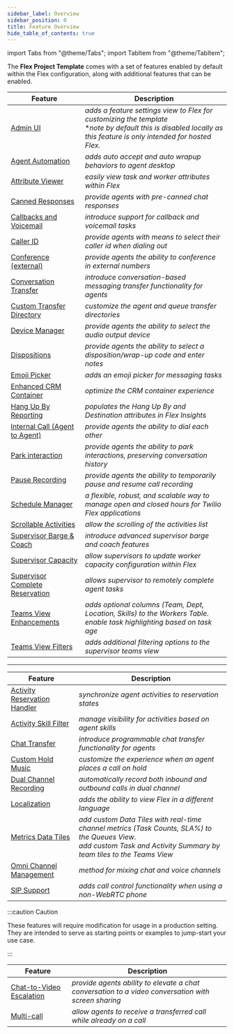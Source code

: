 ```yaml
---
sidebar_label: Overview
sidebar_position: 0
title: Feature Overview
hide_table_of_contents: true
---
```

import Tabs from "@theme/Tabs";
import TabItem from "@theme/TabItem";

The **Flex Project Template** comes with a set of features enabled by default within the Flex configuration, along with additional features that can be enabled.

<Tabs queryString="type">
<TabItem value="default" label="Enabled by default" default>

| Feature                         | Description                                                                 |
| ------------------------------- | --------------------------------------------------------------------------- |
| [Admin UI](admin-ui)                        | _adds a feature settings view to Flex for customizing the template_ <br/> **note by default this is disabled locally as this feature is only intended for hosted Flex.*       |
| [Agent Automation](agent-automation)                | _adds auto accept and auto wrapup behaviors to agent desktop_               |
| [Attribute Viewer](attribute-viewer)                | _easily view task and worker attributes within Flex_                        |
| [Canned Responses](canned-responses)               | _provide agents with pre-canned chat responses_                                                     |
| [Callbacks and Voicemail](callback-and-voicemail)         | _introduce support for callback and voicemail tasks_                        |
| [Caller ID](caller-id)                       | _provide agents with means to select their caller id when dialing out_      |
| [Conference (external)](conference)           | _provide agents the ability to conference in external numbers_              |
| [Conversation Transfer](conversation-transfer)          | _introduce conversation-based messaging transfer functionality for agents_                          |
| [Custom Transfer Directory](custom-transfer-directory)       | _customize the agent and queue transfer directories_                        |
| [Device Manager](device-manager)                  | _provide agents the ability to select the audio output device_              |
| [Dispositions](dispositions)                   | _provide agents the ability to select a disposition/wrap-up code and enter notes_                   |
| [Emoji Picker](emoji-picker)                    | _adds an emoji picker for messaging tasks_                                  |
| [Enhanced CRM Container](enhanced-crm-container)         | _optimize the CRM container experience_                                                             |
| [Hang Up By Reporting](hang-up-by)           | _populates the Hang Up By and Destination attributes in Flex Insights_                              |
| [Internal Call (Agent to Agent)](internal-call) | _provide agents the ability to dial each other_                                                     |
| [Park interaction](park-interaction)               | _provide agents the ability to park interactions, preserving conversation history_                  |
| [Pause Recording](pause-recording)                 | _provide agents the ability to temporarily pause and resume call recording_ |
| [Schedule Manager](schedule-manager)               | _a flexible, robust, and scalable way to manage open and closed hours for Twilio Flex applications_ |
| [Scrollable Activities](scrollable-activities)           | _allow the scrolling of the activities list_                                |
| [Supervisor Barge & Coach](supervisor-barge-coach)          | _introduce advanced supervisor barge and coach features_                    |
| [Supervisor Capacity](supervisor-capacity)             | _allow supervisors to update worker capacity configuration within Flex_     |
| [Supervisor Complete Reservation](supervisor-complete-reservation) | _allows supervisor to remotely complete agent tasks_                        |
| [Teams View Enhancements](teams-view-enhancements)         | _adds optional columns (Team, Dept, Location, Skills) to the Workers Table. <br/> enable task highlighting based on task age_             |
| [Teams View Filters](teams-view-filters)              | _adds additional filtering options to the supervisor teams view_            |

---

</TabItem>
<TabItem value="additional" label="Additional features">

| Feature                        | Description                                                                                         |
| ------------------------------ | --------------------------------------------------------------------------------------------------- |
| [Activity Reservation Handler](activity-reservation-handler)   | _synchronize agent activities to reservation states_                                                |
| [Activity Skill Filter](activity-skill-filter)          | _manage visibility for activities based on agent skills_                                            |
| [Chat Transfer](chat-transfer)                  | _introduce programmable chat transfer functionality for agents_                                     |
| [Custom Hold Music](custom-hold-music)              | _customize the experience when an agent places a call on hold_                                      |
| [Dual Channel Recording](dual-channel-recording)         | _automatically record both inbound and outbound calls in dual channel_                              |
| [Localization](localization)                   | _adds the ability to view Flex in a different language_                                             |
| [Metrics Data Tiles](metrics-data-tiles)          | _add custom Data Tiles with real-time channel metrics (Task Counts, SLA%) to the Queues View.  <br/> add custom Task and Activity Summary by team tiles to the Teams View_ |
| [Omni Channel Management](omni-channel-capacity-management)        | _method for mixing chat and voice channels_                                                         |
| [SIP Support](sip-support)                    | _adds call control functionality when using a non-WebRTC phone_                                     |

</TabItem>
<TabItem value="experimental" label="Experimental features">

:::caution Caution

These features will require modification for usage in a production setting. They are intended to serve as starting points or examples to jump-start your use case.

::: 

| Feature                        | Description                                                                                         |
| ------------------------------ | --------------------------------------------------------------------------------------------------- |
| [Chat-to-Video Escalation](chat-to-video-escalation)       | _provide agents ability to elevate a chat conversation to a video conversation with screen sharing_ |
| [Multi-call](multi-call)                     | _allow agents to receive a transferred call while already on a call_                                |

</TabItem>
</Tabs>
